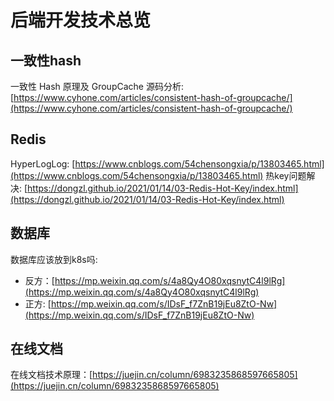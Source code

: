 # 后端开发技术总览
## 一致性hash
一致性 Hash 原理及 GroupCache 源码分析: [https://www.cyhone.com/articles/consistent-hash-of-groupcache/](https://www.cyhone.com/articles/consistent-hash-of-groupcache/)

## Redis
HyperLogLog: [https://www.cnblogs.com/54chensongxia/p/13803465.html](https://www.cnblogs.com/54chensongxia/p/13803465.html)
热key问题解决: [https://dongzl.github.io/2021/01/14/03-Redis-Hot-Key/index.html](https://dongzl.github.io/2021/01/14/03-Redis-Hot-Key/index.html)

## 数据库
数据库应该放到k8s吗:
* 反方：[https://mp.weixin.qq.com/s/4a8Qy4O80xqsnytC4l9lRg](https://mp.weixin.qq.com/s/4a8Qy4O80xqsnytC4l9lRg)
* 正方: [https://mp.weixin.qq.com/s/IDsF_f7ZnB19jEu8ZtO-Nw](https://mp.weixin.qq.com/s/IDsF_f7ZnB19jEu8ZtO-Nw)

## 在线文档
在线文档技术原理：[https://juejin.cn/column/6983235868597665805](https://juejin.cn/column/6983235868597665805)
